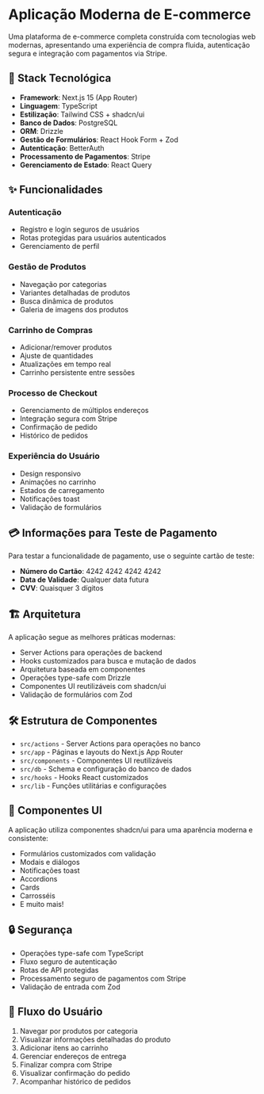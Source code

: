 # Aplicação Moderna de E-commerce

Uma plataforma de e-commerce completa construída com tecnologias web modernas, apresentando uma experiência de compra fluida, autenticação segura e integração com pagamentos via Stripe.

## 🚀 Stack Tecnológica

- **Framework**: Next.js 15 (App Router)
- **Linguagem**: TypeScript
- **Estilização**: Tailwind CSS + shadcn/ui
- **Banco de Dados**: PostgreSQL
- **ORM**: Drizzle
- **Gestão de Formulários**: React Hook Form + Zod
- **Autenticação**: BetterAuth
- **Processamento de Pagamentos**: Stripe
- **Gerenciamento de Estado**: React Query

## ✨ Funcionalidades

### Autenticação

- Registro e login seguros de usuários
- Rotas protegidas para usuários autenticados
- Gerenciamento de perfil

### Gestão de Produtos

- Navegação por categorias
- Variantes detalhadas de produtos
- Busca dinâmica de produtos
- Galeria de imagens dos produtos

### Carrinho de Compras

- Adicionar/remover produtos
- Ajuste de quantidades
- Atualizações em tempo real
- Carrinho persistente entre sessões

### Processo de Checkout

- Gerenciamento de múltiplos endereços
- Integração segura com Stripe
- Confirmação de pedido
- Histórico de pedidos

### Experiência do Usuário

- Design responsivo
- Animações no carrinho
- Estados de carregamento
- Notificações toast
- Validação de formulários

## 💳 Informações para Teste de Pagamento

Para testar a funcionalidade de pagamento, use o seguinte cartão de teste:

- **Número do Cartão**: 4242 4242 4242 4242
- **Data de Validade**: Qualquer data futura
- **CVV**: Quaisquer 3 dígitos

## 🏗️ Arquitetura

A aplicação segue as melhores práticas modernas:

- Server Actions para operações de backend
- Hooks customizados para busca e mutação de dados
- Arquitetura baseada em componentes
- Operações type-safe com Drizzle
- Componentes UI reutilizáveis com shadcn/ui
- Validação de formulários com Zod

## 🛠️ Estrutura de Componentes

- `src/actions` - Server Actions para operações no banco
- `src/app` - Páginas e layouts do Next.js App Router
- `src/components` - Componentes UI reutilizáveis
- `src/db` - Schema e configuração do banco de dados
- `src/hooks` - Hooks React customizados
- `src/lib` - Funções utilitárias e configurações

## 💅 Componentes UI

A aplicação utiliza componentes shadcn/ui para uma aparência moderna e consistente:

- Formulários customizados com validação
- Modais e diálogos
- Notificações toast
- Accordions
- Cards
- Carrosséis
- E muito mais!

## 🔒 Segurança

- Operações type-safe com TypeScript
- Fluxo seguro de autenticação
- Rotas de API protegidas
- Processamento seguro de pagamentos com Stripe
- Validação de entrada com Zod

## 🌟 Fluxo do Usuário

1. Navegar por produtos por categoria
2. Visualizar informações detalhadas do produto
3. Adicionar itens ao carrinho
4. Gerenciar endereços de entrega
5. Finalizar compra com Stripe
6. Visualizar confirmação do pedido
7. Acompanhar histórico de pedidos

